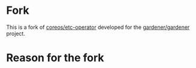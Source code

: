 # Fork
This is a fork of [coreos/etc-operator](https://github.com/coreos/etcd-operator) developed for the [gardener/gardener](https://github.com/gardener/gardener) project.

# Reason for the fork

